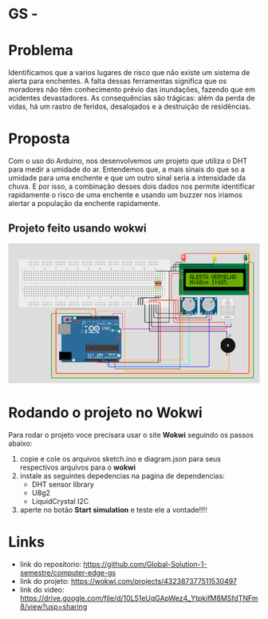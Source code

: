 # GS - 
# Problema
Identificamos que a varios lugares de risco que não existe um sistema de alerta para enchentes. A falta dessas ferramentas significa que os moradores não têm conhecimento prévio das inundações, fazendo que em acidentes devastadores. As consequências são trágicas: além da perda de vidas, há um rastro de feridos, desalojados e a destruição de residências.

# Proposta
Com o uso do Arduino, nos desenvolvemos um projeto que utiliza o DHT para medir a umidade do ar. Entendemos que, a mais sinais do que so a umidade para uma enchente e que um outro sinal seria a intensidade da chuva. E por isso, a combinação desses dois dados nos permite identificar rapidamente o risco de uma enchente e usando um buzzer nos iriamos alertar a população da enchente rapidamente.

## Projeto feito usando wokwi
![Figura ilustrativa do projeto feito no Wokwi](assets/diorama.png)

# Rodando o projeto no Wokwi
Para rodar o projeto voce precisara usar o site **Wokwi** seguindo os passos abaixo:
1. copie e cole os arquivos sketch.ino e diagram.json para seus respectivos arquivos para o **wokwi**
2. instale as seguintes depedencias na pagina de dependencias:
    - DHT sensor library
    - U8g2
    - LiquidCrystal I2C
3. aperte no botão **Start simulation** e teste ele a vontade!!!! 

# Links
- link do repositorio: https://github.com/Global-Solution-1-semestre/computer-edge-gs
- link do projeto: https://wokwi.com/projects/432387377511530497
- link do video: https://drive.google.com/file/d/10L51eUqGApWez4_YtpkifM8MSfdTNFm8/view?usp=sharing
